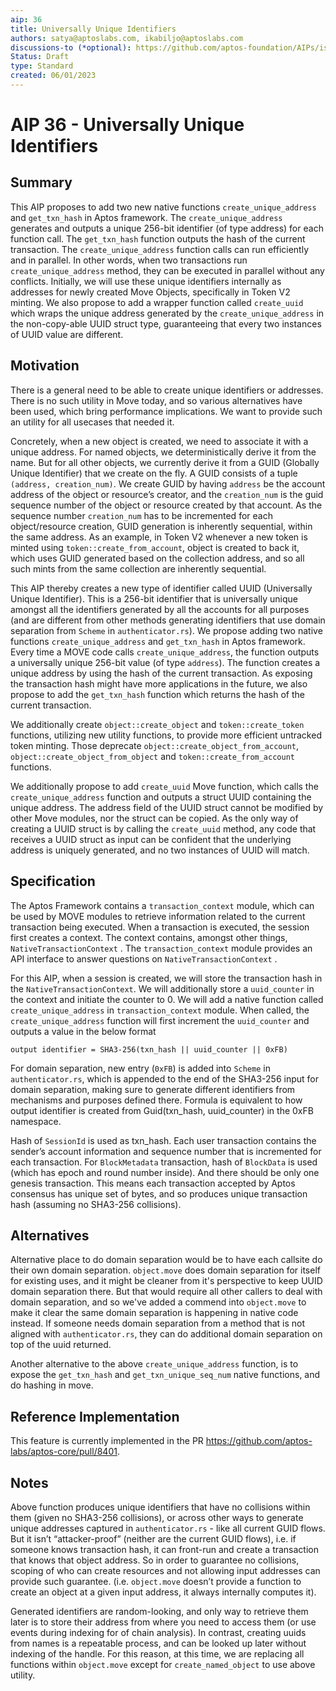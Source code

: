 ```yaml
---
aip: 36
title: Universally Unique Identifiers
authors: satya@aptoslabs.com, ikabiljo@aptoslabs.com
discussions-to (*optional): https://github.com/aptos-foundation/AIPs/issues/154
Status: Draft
type: Standard
created: 06/01/2023
---
```


# AIP 36 - Universally Unique Identifiers

## Summary

This AIP proposes to add two new native functions `create_unique_address` and `get_txn_hash` in Aptos framework. The `create_unique_address` generates and outputs a unique 256-bit identifier (of type address) for each function call. The `get_txn_hash` function outputs the hash of the current transaction. The `create_unique_address` function calls can run efficiently and in parallel. In other words, when two transactions run `create_unique_address` method, they can be executed in parallel without any conflicts. Initially, we will use these unique identifiers internally as addresses for newly created Move Objects, specifically in Token V2 minting.
We also propose to add a wrapper function called `create_uuid` which wraps the unique address generated by the `create_unique_address` in the non-copy-able UUID struct type, guaranteeing that every two instances of UUID value are different.

## Motivation

There is a general need to be able to create unique identifiers or addresses. There is no such utility in Move today, and so various alternatives have been used, which bring performance implications. We want to provide such an utility for all usecases that needed it.

Concretely, when a new object is created, we need to associate it with a unique address. For named objects, we deterministically derive it from the name. But for all other objects, we currently derive it from a GUID (Globally Unique Identifier) that we create on the fly. A GUID consists of a tuple `(address, creation_num)`. We create GUID by having `address` be the account address of the object or resource’s creator, and the `creation_num` is the guid sequence number of the object or resource created by that account. As the sequence number `creation_num` has to be incremented for each object/resource creation, GUID generation is inherently sequential, within the same address. As an example, in Token V2 whenever a new token is minted using `token::create_from_account`, object is created to back it, which uses GUID generated based on the collection address, and so all such mints from the same collection are inherently sequential.

This AIP thereby creates a new type of identifier called UUID (Universally Unique Identifier). This is a 256-bit identifier that is universally unique amongst all the identifiers generated by all the accounts for all purposes (and are different from other methods generating identifiers that use domain separation from `Scheme` in `authenticator.rs`). We propose adding two native functions `create_unique_address` and `get_txn_hash` in Aptos framework. Every time a MOVE code calls `create_unique_address`, the function outputs a universally unique 256-bit value (of type `address`). The function creates a unique address by using the hash of the current transaction. 
As exposing the transaction hash might have more applications in the future, we also propose to add the `get_txn_hash` function which returns the hash of the current transaction.

We additionally create `object::create_object` and `token::create_token` functions, utilizing new utility functions, to provide more efficient untracked token minting. Those deprecate `object::create_object_from_account`, `object::create_object_from_object` and `token::create_from_account` functions.

We additionally propose to add `create_uuid` Move function, which calls the `create_unique_address` function and outputs a struct UUID containing the unique address. The address field of the UUID struct cannot be modified by other Move modules, nor the struct can be copied. As the only way of creating a UUID struct is by calling the `create_uuid` method, any code that receives a UUID struct as input can be confident that the underlying address is uniquely generated, and no two instances of UUID will match.

## Specification

The Aptos Framework contains a `transaction_context` module, which can be used by MOVE modules to retrieve information related to the current transaction being executed. When a transaction is executed, the session first creates a context. The context contains, amongst other things, `NativeTransactionContext` . The `transaction_context` module provides an API interface to answer questions on `NativeTransactionContext` . 

For this AIP, when a session is created, we will store the transaction hash in the `NativeTransactionContext`. We will additionally store a `uuid_counter` in the context and initiate the counter to 0. We will add a native function called `create_unique_address` in `transaction_context` module. When called, the `create_unique_address` function will first increment the `uuid_counter` and outputs a value in the below format

```
output identifier = SHA3-256(txn_hash || uuid_counter || 0xFB)
```

For domain separation, new entry (`0xFB`) is added into `Scheme` in `authenticator.rs`, which is appended to the end of the SHA3-256 input for domain separation, making sure to generate different identifiers from mechanisms and purposes defined there. Formula is equivalent to how output identifier is created from Guid(txn_hash, uuid_counter) in the 0xFB namespace.

Hash of `SessionId` is used as txn_hash. Each user transaction contains the sender’s account information and sequence number that is incremented for each transaction. For `BlockMetadata` transaction, hash of `BlockData` is used (which has epoch and round number inside). And there should be only one genesis transaction. 
This means each transaction accepted by Aptos consensus has unique set of bytes, and so produces unique transaction hash (assuming no SHA3-256 collisions).

## Alternatives

Alternative place to do domain separation would be to have each callsite do their own domain separation. `object.move` does domain separation for itself for existing uses, and it might be cleaner from it's perspective to keep UUID domain separation there. But that would require all other callers to deal with domain separation, and so we've added a commend into `object.move` to make it clear the same domain separation is happening in native code instead.
If someone needs domain separation from a method that is not aligned with `authenticator.rs`, they can do additional domain separation on top of the uuid returned.

Another alternative to the above `create_unique_address` function, is to expose the `get_txn_hash` and `get_txn_unique_seq_num` native functions, and do hashing in move.

## Reference Implementation

This feature is currently implemented in the PR https://github.com/aptos-labs/aptos-core/pull/8401.

## Notes

Above function produces unique identifiers that have no collisions within them (given no SHA3-256 collisions), or across other ways to generate unique addresses captured in `authenticator.rs` - like all current GUID flows. But it isn’t “attacker-proof” (neither are the current GUID flows), i.e. if someone knows transaction hash, it can front-run and create a transaction that knows that object address. So in order to guarantee no collisions, scoping of who can create resources and not allowing input addresses can provide such guarantee. (i.e. `object.move` doesn’t provide a function to create an object at a given input address, it always internally computes it).

Generated identifiers are random-looking, and only way to retrieve them later is to store their address from where you need to access them (or use events during indexing for of chain analysis). In contrast, creating uuids from names is a repeatable process, and can be looked up later without indexing of the handle. For this reason, at this time, we are replacing all functions within `object.move` except for `create_named_object` to use above utility.
